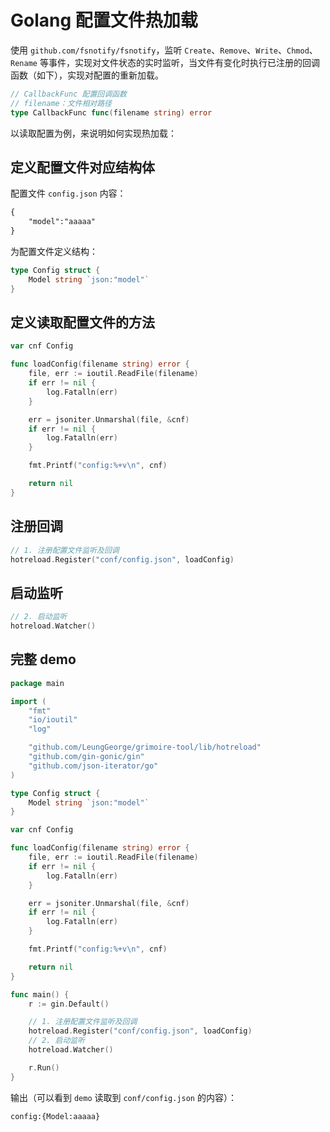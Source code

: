 # Golang 配置文件热加载

使用 `github.com/fsnotify/fsnotify`，监听 `Create`、`Remove`、`Write`、`Chmod`、`Rename` 等事件，实现对文件状态的实时监听，当文件有变化时执行已注册的回调函数（如下），实现对配置的重新加载。

```go
// CallbackFunc 配置回调函数
// filename：文件相对路径
type CallbackFunc func(filename string) error
```

以读取配置为例，来说明如何实现热加载：

## 定义配置文件对应结构体

配置文件 `config.json` 内容：  
```html
{
    "model":"aaaaa"
}
```

为配置文件定义结构：

```go
type Config struct {
	Model string `json:"model"`
}
```

## 定义读取配置文件的方法

```go
var cnf Config

func loadConfig(filename string) error {
	file, err := ioutil.ReadFile(filename)
	if err != nil {
		log.Fatalln(err)
	}

	err = jsoniter.Unmarshal(file, &cnf)
	if err != nil {
		log.Fatalln(err)
	}

	fmt.Printf("config:%+v\n", cnf)

	return nil
}
```

## 注册回调

```go
// 1. 注册配置文件监听及回调
hotreload.Register("conf/config.json", loadConfig)
```


## 启动监听

```go
// 2. 启动监听
hotreload.Watcher()
```

## 完整 demo

```go
package main

import (
	"fmt"
	"io/ioutil"
	"log"

	"github.com/LeungGeorge/grimoire-tool/lib/hotreload"
	"github.com/gin-gonic/gin"
	"github.com/json-iterator/go"
)

type Config struct {
	Model string `json:"model"`
}

var cnf Config

func loadConfig(filename string) error {
	file, err := ioutil.ReadFile(filename)
	if err != nil {
		log.Fatalln(err)
	}

	err = jsoniter.Unmarshal(file, &cnf)
	if err != nil {
		log.Fatalln(err)
	}

	fmt.Printf("config:%+v\n", cnf)

	return nil
}

func main() {
	r := gin.Default()

    // 1. 注册配置文件监听及回调
	hotreload.Register("conf/config.json", loadConfig)
    // 2. 启动监听
	hotreload.Watcher()

	r.Run()
}
```

输出（可以看到 `demo` 读取到 `conf/config.json` 的内容）：  
```html
config:{Model:aaaaa}
```
